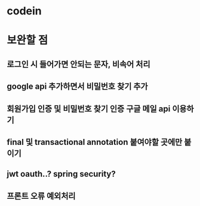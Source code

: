 # codein

# 보완할 점

## 로그인 시 들어가면 안되는 문자, 비속어 처리

## google api 추가하면서 비밀번호 찾기 추가

## 회원가입 인증 및 비밀번호 찾기 인증 구글 메일 api 이용하기

## final 및 transactional annotation 붙여야할 곳에만 붙이기

## jwt oauth..? spring security?

## 프론트 오류 예외처리